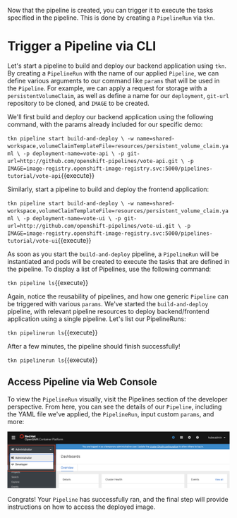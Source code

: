 Now that the pipeline is created, you can trigger it to execute the tasks specified in the pipeline. This is done by creating a `PipelineRun` via `tkn`.

# Trigger a Pipeline via CLI

Let's start a pipeline to build and deploy our backend application using `tkn`. By creating a `PipelineRun` with the name of our applied `Pipeline`, we can define various arguments to our command like `params` that will be used in the `Pipeline`.  For example, we can apply a request for storage with a `persistentVolumeClaim`, as well as define a name for our `deployment`, `git-url` repository to be cloned, and `IMAGE` to be created.

We'll first build and deploy our backend application using the following command, with the params already included for our specific demo:

`tkn pipeline start build-and-deploy \
    -w name=shared-workspace,volumeClaimTemplateFile=resources/persistent_volume_claim.yaml \
    -p deployment-name=vote-api \
    -p git-url=http://github.com/openshift-pipelines/vote-api.git \
    -p IMAGE=image-registry.openshift-image-registry.svc:5000/pipelines-tutorial/vote-api`{{execute}}

Similarly, start a pipeline to build and deploy the frontend application:

`tkn pipeline start build-and-deploy \
    -w name=shared-workspace,volumeClaimTemplateFile=resources/persistent_volume_claim.yaml \
    -p deployment-name=vote-ui \
    -p git-url=http://github.com/openshift-pipelines/vote-ui.git \
    -p IMAGE=image-registry.openshift-image-registry.svc:5000/pipelines-tutorial/vote-ui`{{execute}}

As soon as you start the `build-and-deploy` pipeline, a `PipelineRun` will be instantiated and pods will be created to execute the tasks that are defined in the pipeline. To display a list of Pipelines, use the following command:

`tkn pipeline ls`{{execute}}

Again, notice the reusability of pipelines, and how one generic `Pipeline` can be triggered with various `params`. We've started the `build-and-deploy` pipeline, with relevant pipeline resources to deploy backend/frontend application using a single pipeline. Let's list our PipelineRuns:

`tkn pipelinerun ls`{{execute}}

After a few minutes, the pipeline should finish successfully!

`tkn pipelinerun ls`{{execute}}

## Access Pipeline via Web Console

To view the `PipelineRun` visually, visit the Pipelines section of the developer perspective. From here, you can see the details of our `Pipeline`, including the YAML file we've applied, the `PipelineRun`, input custom `params`, and more:

![Web Console Pipelines](../../assets/middleware/pipelines/web-console-developer.png)

Congrats! Your `Pipeline` has successfully ran, and the final step will provide instructions on how to access the deployed image.
